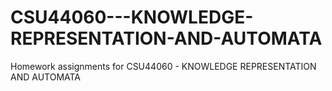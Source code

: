 # CSU44060---KNOWLEDGE-REPRESENTATION-AND-AUTOMATA
Homework assignments for CSU44060 - KNOWLEDGE REPRESENTATION AND AUTOMATA
